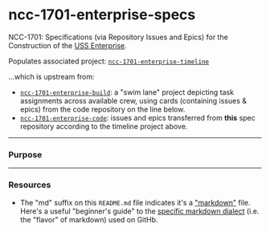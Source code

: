# ncc-1701-enterprise-specs
NCC-1701: Specifications (via Repository Issues and Epics) for the Construction of the [USS Enterprise](https://www.startrek.com/database_article/enterprise).

Populates associated project:  [`ncc-1701-enterprise-timeline`](https://github.com/dpcunningham/ncc-1701-enterprise-specs/projects)

...which is upstream from:
- [`ncc-1701-enterprise-build`](https://github.com/dpcunningham/ncc-1701-enterprise-code/projects): a "swim lane" project depicting task assignments across available crew, using cards (containing issues & epics) from the code repository on the line below.
- [`ncc-1701-enterprise-code`](https://github.com/dpcunningham/ncc-1701-enterprise-code): issues and epics transferred from **this** spec repository according to the timeline project above.


---

### Purpose

--- 

### Resources

- The "md" suffix on this `README.md` file indicates it's a ["markdown"](https://en.wikipedia.org/wiki/Markdown) file. Here's a useful "beginner's guide" to the [specific markdown dialect](https://help.github.com/en/articles/basic-writing-and-formatting-syntax) (i.e. the "flavor" of markdown) used on GitHb.
